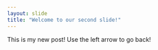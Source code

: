 ```yaml
---
layout: slide
title: "Welcome to our second slide!"
---
```

This is my new post!
Use the left arrow to go back!
